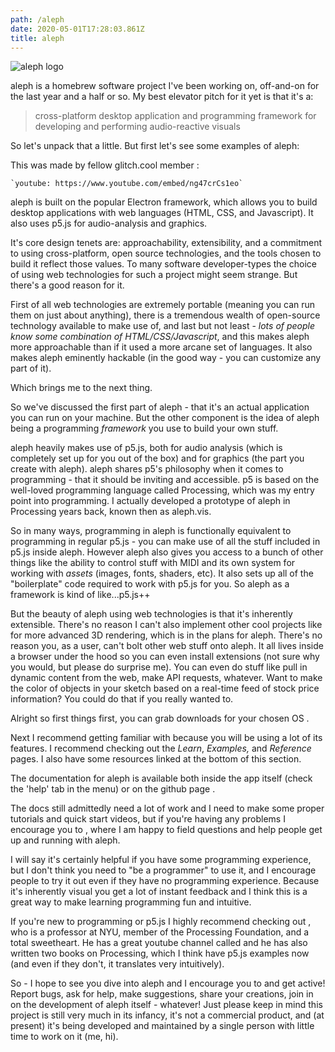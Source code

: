 ```yaml
---
path: /aleph
date: 2020-05-01T17:28:03.861Z
title: aleph
---
```

![aleph logo](/assets/aleph.png "aleph logo")

aleph is a homebrew software project I've been working on, off-and-on for the last year and a half or so. My best elevator pitch for it yet is that it's a:

> cross-platform desktop application and programming framework for developing and performing audio-reactive visuals

So let's unpack that a little. But first let's see some examples of aleph:

This was made by fellow glitch.cool member :

`` `youtube: https://www.youtube.com/embed/ng47crCs1eo` ``

aleph is built on the popular Electron framework, which allows you to build desktop applications with web languages (HTML, CSS, and Javascript). It also uses p5.js for audio-analysis and graphics.

It's core design tenets are: approachability, extensibility, and a commitment to using cross-platform, open source technologies, and the tools chosen to build it reflect those values. To many software developer-types the choice of using web technologies for such a project might seem strange. But there's a good reason for it. 

First of all web technologies are extremely portable (meaning you can run them on just about anything), there is a tremendous wealth of open-source technology available to make use of, and last but not least - *lots of people know some combination of HTML/CSS/Javascript*, and this makes aleph more approachable than if it used a more arcane set of languages. It also makes aleph eminently hackable (in the good way - you can customize any part of it).

Which brings me to the next thing.

So we've discussed the first part of aleph - that it's an actual application you can run on your machine. But the other component is the idea of aleph being a programming *framework* you use to build your own stuff. 

aleph heavily makes use of p5.js, both for audio analysis (which is completely set up for you out of the box) and for graphics (the part you create with aleph). aleph shares p5's philosophy when it comes to programming - that it should be inviting and accessible. p5 is based on the well-loved programming language called Processing, which was my entry point into programming. I actually developed a prototype of aleph in Processing years back, known then as aleph.vis.  

So in many ways, programming in aleph is functionally equivalent to programming in regular p5.js - you can make use of all the stuff included in p5.js inside aleph. However aleph also gives you access to a bunch of other things like the ability to control stuff with MIDI and its own system for working with *assets* (images, fonts, shaders, etc). It also sets up all of the "boilerplate" code required to work with p5.js for you. So aleph as a framework is kind of like...p5.js++

But the beauty of aleph using web technologies is that it's inherently extensible. There's no reason I can't also implement other cool projects like  for more advanced 3D rendering, which is in the plans for aleph. There's no reason you, as a user, can't bolt other web stuff onto aleph. It all lives inside a browser under the hood so you can even install extensions (not sure why you would, but please do surprise me). You can even do stuff like pull in dynamic content from the web, make API requests, whatever. Want to make the color of objects in your sketch based on a real-time feed of stock price information? You could do that if you really wanted to.

Alright so first things first, you can grab downloads for your chosen OS .

Next I recommend getting familiar with  because you will be using a lot of its features. I recommend checking out the *Learn*, *Examples,* and *Reference* pages. I also have some resources linked at the bottom of this section. 

The documentation for aleph is available both inside the app itself (check the 'help' tab in the menu) or on the github page .

The docs still admittedly need a lot of work and I need to make some proper tutorials and quick start videos, but if you're having any problems I encourage you to , where I am happy to field questions and help people get up and running with aleph. 

I will say it's certainly helpful if you have some programming experience, but I don't think you need to "be a programmer" to use it, and I encourage people to try it out even if they have no programming experience. Because it's inherently visual you get a lot of instant feedback and I think this is a great way to make learning programming fun and intuitive.

If you're new to programming or p5.js I highly recommend checking out , who is a professor at NYU, member of the Processing Foundation, and a total sweetheart. He has a great youtube channel called  and he has also written two books on Processing, which I think have p5.js examples now (and even if they don't, it translates very intuitively).

So - I hope to see you dive into aleph and I encourage you to  and get active! Report bugs, ask for help, make suggestions, share your creations, join in on the development of aleph itself - whatever! Just please keep in mind this project is still very much in its infancy, it's not a commercial product, and (at present) it's being developed and maintained by a single person with little time to work on it (me, hi).